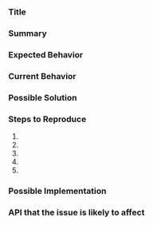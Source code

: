 ### Title
<!-- Provide the title of the issue raised-->
### Summary
<!--- Provide a general summary of the issue in the Title above -->

### Expected Behavior
<!--- Tell us what should happen -->

### Current Behavior
<!--- Tell us what happens instead of the expected behavior -->

### Possible Solution
<!--- Not obligatory, but suggest a fix/reason for the bug, -->

### Steps to Reproduce
<!--- Provide a link to a live example, or an unambiguous set of steps to -->
<!--- reproduce this bug. Include code to reproduce, if relevant -->
1.
2.
3.
4.
5.

### Possible Implementation
<!--- Not obligatory, but suggest an idea for implementing addition or change -->

### API that the issue is likely to affect
<!-- Endpoint that the Issue is likely to affect-->

